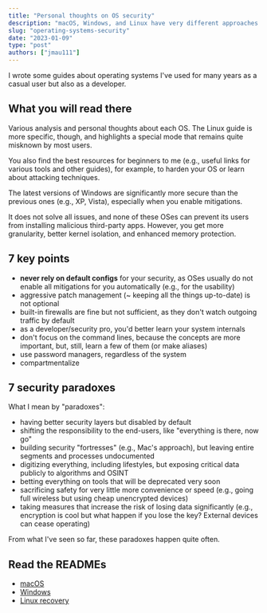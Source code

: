 ```yaml
---
title: "Personal thoughts on OS security"
description: "macOS, Windows, and Linux have very different approaches of security."
slug: "operating-systems-security"
date: "2023-01-09"
type: "post"
authors: ["jmau111"]
---
```


I wrote some guides about operating systems I've used for many years as a casual user but also as a developer.

## What you will read there

Various analysis and personal thoughts about each OS. The Linux guide is more specific, though, and highlights a special mode that remains quite misknown by most users.

You also find the best resources for beginners to me (e.g., useful links for various tools and other guides), for example, to harden your OS or learn about attacking techniques.

The latest versions of Windows are significantly more secure than the previous ones (e.g., XP, Vista), especially when you enable mitigations.

It does not solve all issues, and none of these OSes can prevent its users from installing malicious third-party apps. However, you get more granularity, better kernel isolation, and enhanced memory protection.

## 7 key points

* **never rely on default configs** for your security, as OSes usually do not enable all mitigations for you automatically (e.g., for the usability)
* aggressive patch management (~ keeping all the things up-to-date) is not optional
* built-in firewalls are fine but not sufficient, as they don't watch outgoing traffic by default
* as a developer/security pro, you'd better learn your system internals
* don't focus on the command lines, because the concepts are more important, but, still, learn a few of them (or make aliases)
* use password managers, regardless of the system
* compartmentalize

## 7 security paradoxes

What I mean by "paradoxes":

* having better security layers but disabled by default
* shifting the responsibility to the end-users, like "everything is there, now go"
* building security "fortresses" (e.g., Mac's approach), but leaving entire segments and processes undocumented
* digitizing everything, including lifestyles, but exposing critical data publicly to algorithms and OSINT
* betting everything on tools that will be deprecated very soon
* sacrificing safety for very little more convenience or speed (e.g., going full wireless but using cheap unencrypted devices)
* taking measures that increase the risk of losing data significantly (e.g., encryption is cool but what happen if you lose the key? External devices can cease operating)

From what I've seen so far, these paradoxes happen quite often.

## Read the READMEs

* [macOS](https://github.com/jmau111-org/macos_security)
* [Windows](https://github.com/jmau111-org/windows_security)
* [Linux recovery](https://github.com/jmau111-org/linux_recovery_abuse)

